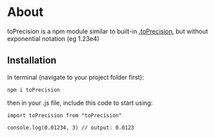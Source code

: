 # About

toPrecision is a npm module similar to built-in [.toPrecision](https://www.w3schools.com/jsref/jsref_toprecision.asp), but without exponential notation (eg 1.23e4)

## Installation

In terminal (navigate to your project folder first):

```
npm i toPrecision
```

then in your .js file, include this code to start using:

```
import toPrecision from "toPrecision"

console.log(0.01234, 3) // output: 0.0123
```
